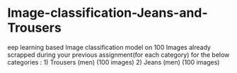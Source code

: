 # Image-classification-Jeans-and-Trousers
eep learning based Image classification model on 100 Images already scrapped during your previous assignment(for each category) for the below categories :   1) Trousers (men) (100 images) 2) Jeans (men) (100 images)
